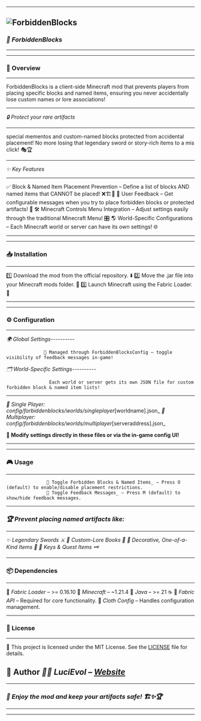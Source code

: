 ---------------------------------------------------------------------------------------------------------------------------------------------------------
![ForbiddenBlocks](https://github.com/user-attachments/assets/3154dae8-871a-4eb8-8758-003fda8ada68)
---------------------------------------------------------------------------------------------------------------------------------------------------------

### **_🛑 ForbiddenBlocks_**

---------------------------------------------------------------------------------------------------------------------------------------------------------
---------------------------------------------------------------------------------------------------------------------------------------------------------

### **🚀 Overview**

-----------------------

ForbiddenBlocks is a client-side Minecraft mod that prevents players from placing specific blocks and named items, ensuring you never accidentally lose custom names or lore associations!

---------------------------------------------------------------------------------------------------------------------------------------------------------

_🔒 Protect your rare artifacts_

-----------------------------------------

special mementos and custom-named blocks protected from accidental placement! No more losing that legendary sword or story-rich items to a mis click! 🎭🏆

---------------------------------------------------------------------------------------------------------------------------------------------------------

_✨ Key Features_

--------------------------

✅ Block & Named Item Placement Prevention – Define a list of blocks AND named items that CANNOT be placed! ❌🏗️🔖
💬 User Feedback – Get configurable messages when you try to place forbidden blocks or protected artifacts! 🔔
🛠️ Minecraft Controls Menu Integration – Adjust settings easily through the traditional Minecraft Menu! 🎛️
🌎 World-Specific Configurations – Each Minecraft world or server can have its own settings! 🌐

---------------------------------------------------------------------------------------------------------------------------------------------------------
---------------------------------------------------------------------------------------------------------------------------------------------------------

### **📥 Installation**

-------------------------

1️⃣ Download the mod from the official repository. ⬇️
2️⃣ Move the .jar file into your Minecraft mods folder. 📂
3️⃣ Launch Minecraft using the Fabric Loader. 🚀

---------------------------------------------------------------------------------------------------------------------------------------------------------
---------------------------------------------------------------------------------------------------------------------------------------------------------

### **⚙️ Configuration**

---------------------------------------------------------------------------------------------------------------------------------------------------------

 _🌍 Global Settings_----------

                  📜 Managed through ForbiddenBlocksConfig – toggle visibility of feedback messages in-game!

 _🗂️ World-Specific Settings_----------

                    Each world or server gets its own JSON file for custom forbidden block & named item lists!

---------------------------------------------------------------------------------------------------------------------------------------------------------

_📌 Single Player: config/forbiddenblocks/worlds/singleplayer_[worldname].json_
_📌 Multiplayer: config/forbiddenblocks/worlds/multiplayer_[serveraddress].json_

**🔧 Modify settings directly in these files or via the in-game config UI!**

---------------------------------------------------------------------------------------------------------------------------------------------------------
---------------------------------------------------------------------------------------------------------------------------------------------------------

### **🎮 Usage**

-----------------------
                   🛑 Toggle Forbidden Blocks & Named Items_ – Press O (default) to enable/disable placement restrictions.
                   💬 Toggle Feedback Messages_ – Press M (default) to show/hide feedback messages.

---------------------------------------------------------------------------------------------------------------------------------------------------------

### **_🏆 Prevent placing named artifacts like:_**

--------------------------------------------------------

_✨ Legendary Swords ⚔️_
_📜 Custom-Lore Books 📖_
_🏺 Decorative, One-of-a-Kind Items 🎨_
_🔑 Keys & Quest Items 🗝️_

---------------------------------------------------------------------------------------------------------------------------------------------------------

### **📦 Dependencies**

------------------------------
🔹 _Fabric Loader_ – >= 0.16.10
🔹 _Minecraft_ – ~1.21.4
🔹 _Java_ – >= 21 ☕
🔹 _Fabric API_ – Required for core functionality.
🔹 _Cloth Config_ – Handles configuration management.

---------------------------------------------------------------------------------------------------------------------------------------------------------

### **📜 License**

----------------------

📝 This project is licensed under the MIT License. See the [LICENSE](https://github.com/Evol-Luci/ForbiddenBlocks/releases/LICENSE) file for details.

**👤 Author**
_👩‍💻 LuciEvol – [Website](https://github.com/Evol-Luci/ForbiddenBlocks/releases/new#)_
---------------------------------------------------------------------------------------------------------------------------------------------------------
---------------------------------------------------------------------------------------------------------------------------------------------------------

### **_🎉 Enjoy the mod and keep your artifacts safe! 🏗️✨🏆_**

---------------------------------------------------------------------------------------------------------------------------------------------------------
---------------------------------------------------------------------------------------------------------------------------------------------------------
